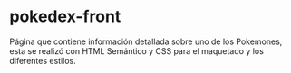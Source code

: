 # pokedex-front
Página que contiene información detallada sobre uno de los Pokemones, esta se realizó con HTML Semántico y CSS para el maquetado y los diferentes estilos.
